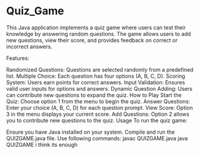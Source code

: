 # Quiz_Game

This Java application implements a quiz game where users can test their knowledge by answering random questions. The game allows users to add new questions, view their score, and provides feedback on correct or incorrect answers.

Features:

Randomized Questions: Questions are selected randomly from a predefined list.
Multiple Choice: Each question has four options (A, B, C, D).
Scoring System: Users earn points for correct answers.
Input Validation: Ensures valid user inputs for options and answers.
Dynamic Question Adding: Users can contribute new questions to expand the quiz.
How to Play
Start the Quiz: Choose option 1 from the menu to begin the quiz.
Answer Questions: Enter your choice (A, B, C, D) for each question prompt.
View Score: Option 3 in the menu displays your current score.
Add Questions: Option 2 allows you to contribute new questions to the quiz.
Usage
To run the quiz game:

Ensure you have Java installed on your system.
Compile and run the QUIZGAME.java file.
Use following commands:
javac QUIZGAME.java
java QUIZGAME
i think its enough

